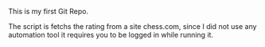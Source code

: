 This is my first Git Repo.

The script is fetchs the rating from a site chess.com, since I did not use any automation tool it requires you to be logged in while running it.
